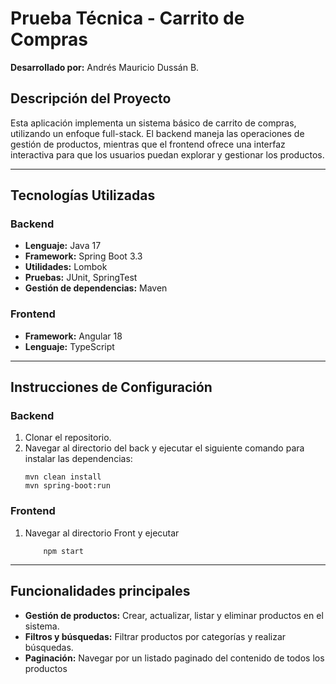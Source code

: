# Prueba Técnica - Carrito de Compras

**Desarrollado por:** Andrés Mauricio Dussán B.

## Descripción del Proyecto

Esta aplicación implementa un sistema básico de carrito de compras, utilizando un enfoque full-stack. El backend maneja las operaciones de gestión de productos, mientras que el frontend ofrece una interfaz interactiva para que los usuarios puedan explorar y gestionar los productos.

---

## Tecnologías Utilizadas

### Backend
- **Lenguaje:** Java 17
- **Framework:** Spring Boot 3.3
- **Utilidades:** Lombok
- **Pruebas:** JUnit, SpringTest
- **Gestión de dependencias:** Maven

### Frontend
- **Framework:** Angular 18
- **Lenguaje:** TypeScript

---

## Instrucciones de Configuración

### Backend
1. Clonar el repositorio.
2. Navegar al directorio del back y ejecutar el siguiente comando para instalar las dependencias:
   ```
   mvn clean install
   mvn spring-boot:run 
   ```
### Frontend
1. Navegar al directorio Front y ejecutar
    ``` npm install 
        npm start
    ```

---

## Funcionalidades principales

- **Gestión de productos:** Crear, actualizar, listar y eliminar productos en el sistema.
- **Filtros y búsquedas:** Filtrar productos por categorías y realizar búsquedas.
- **Paginación:** Navegar por un listado paginado del contenido de todos los productos

